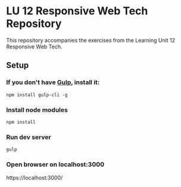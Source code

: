 # LU 12 Responsive Web Tech Repository

This repository accompanies the exercises from the Learning Unit 12 Responsive Web Tech.

## Setup

### If you don't have [Gulp](https://gulpjs.com/), install it:

```
npm install gulp-cli -g
```

### Install node modules

```
npm install
```

### Run dev server

```
gulp
```

### Open browser on localhost:3000
https://localhost:3000/
